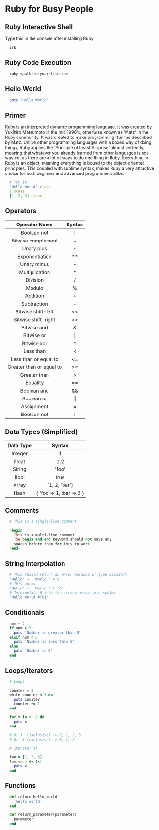 # Ruby for Busy People
## Ruby Interactive Shell
Type this in the console after installing Ruby.
```ruby
  irb
```
## Ruby Code Execution
```ruby
  ruby <path-to-your-file.rb>
```
## Hello World
```ruby
  puts 'Hello World'
```
## Primer
Ruby is an interpreted dynamic programming language. It was created by Yukihiro Matsumoto in the mid 1990's, otherwise known as 'Matz' in the Ruby community. It was created to make programming 'fun' as described by Matz. Unlike other programming languages with a boxed way of doing things, Ruby applies the 'Principle of Least Surprise' almost perfectly, meaning that whatever you already learned from other languages is not wasted, as there are a lot of ways to do one thing in Ruby. Everything in Ruby is an object, meaning everything is bound to the object-oriented principles. This coupled with sublime syntax, makes Ruby a very attractive choice for both beginner and advanced programmers alike.
```ruby
  # Try it!
  'Hello World'.class
  1.class
  [1, 2, 3].class
```
## Operators
| Operator Name            | Syntax  |
|:------------------------:|:-------:|
| Boolean not              |    !    |
| Bitwise complement       |    ~    |
| Unary plus               |    +    |
| Exponentiation           |    **   |
| Unary minus              |    -    |
| Multiplication           |    *    |
| Division                 |    /    |
| Modulo                   |    %    |
| Addition                 |    +    |
| Subtraction              |    -    |
| Bitwise shift-left       |    <<   |
| Bitwise shift-right      |    >>   |
| Bitwise and              |    &    |
| Bitwise or	             |   \|    |
| Bitwise xor              |    ^    |
| Less than                |    <    |
| Less than or equal to	   |    <=   |
| Greater than or equal to |    >=   |
| Greater than             |    >    |
| Equality	               |    ==   |
| Boolean and              |    &&   |
| Boolean or               |   \|\|  |
| Assignment               |    =    |
| Boolean not              |    !    |
## Data Types (Simplified)
| Data Type  | Syntax                    |
|:----------:|:-------------------------:|
| Integer    |           1               |
| Float      |           1.2             |
| String     |          'foo'            |
| Bool       |           true            |
| Array      |       [1, 2, 'bar']       |
| Hash       |  { 'foo'=> 1, :bar => 2 } |
## Comments
```ruby
  # This is a single-line comment

  =begin
    This is a multi-line comment
    The begin and end keyword should not have any
    spaces before them for this to work
  =end
```
## String Interpolation
```ruby
  # This should return an error because of type mismatch
  'Hello' + ' World ' + 0
  # This works
  'Hello' + ' World ' + '0'
  # Interpolate 0 into the string using this syntax
  "Hello World #{0}"
```
## Conditionals
```ruby
  num = 5
  if num > 5
    puts 'Number is greater than 5'
  elsif num < 5
    puts 'Number is less than 5'
  else
    puts 'Number is 5'
  end
```
## Loops/Iterators
```ruby
  # Loops

  counter = 0
  while counter < 3 do
    puts counter
    counter += 1
  end

  for x in 0..3 do
    puts x
  end

  # 0..3  (inclusive) -> 0, 1, 2, 3
  # 0...3 (exclusive) -> 0, 1, 2

  # Iterator(s)

  foo = [1, 2, 3]
  foo.each do |x|
    puts x
  end
```
## Functions
```ruby
  def return_hello_world
    'hello world'
  end

  def return_parameter(parameter)
    parameter
  end
```
